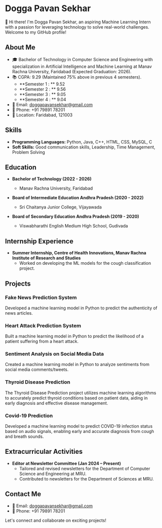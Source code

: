 # Dogga Pavan Sekhar

👋 Hi there! I'm Dogga Pavan Sekhar, an aspiring Machine Learning Intern with a passion for leveraging technology to solve real-world challenges. Welcome to my GitHub profile!

## About Me

- 🎓 Bachelor of Technology in Computer Science and Engineering with specialization in Artificial Intelligence and Machine Learning at Manav Rachna University, Faridabad (Expected Graduation: 2026).
- 📚 CGPA: 9.29 (Maintained 75% above in previous 4 semesters).
  - **Semester 1 : ** 9.52
  - **Semester 2 : ** 9.56
  - **Semester 3 : ** 9.05
  - **Semester 4 : ** 9.04 
- 📧 Email: doggapavansekhar@gmail.com
- 📱 Phone: +91 79891 78201
- 📍 Location: Faridabad, 121003

## Skills

- **Programming Languages:** Python, Java, C++, HTML, CSS, MySQL, C
- **Soft Skills:** Good communication skills, Leadership, Time Management, Problem Solving

## Education

- **Bachelor of Technology (2022 - 2026)**
  - Manav Rachna University, Faridabad

- **Board of Intermediate Education Andhra Pradesh (2020 - 2022)**
  - Sri Chaitanya Junior College, Vijayawada

- **Board of Secondary Education Andhra Pradesh (2019 - 2020)**
  - Viswabharathi English Medium High School, Gudivada
 
## Internship Experience

- **Summer Internship, Centre of Health Innovations, Manav Rachna Institute of Research and Studies**
  - Worked on developing the ML models for the cough classification project.

## Projects

### Fake News Prediction System
Developed a machine learning model in Python to predict the authenticity of news articles.

### Heart Attack Prediction System
Built a machine learning model in Python to predict the likelihood of a patient suffering from a heart attack.

### Sentiment Analysis on Social Media Data
Created a machine learning model in Python to analyze sentiments from social media comments/tweets.

### Thyroid Disease Prediction
The Thyroid Disease Prediction project utilizes machine learning algorithms to accurately predict thyroid conditions based on patient data, aiding in early diagnosis and effective disease management.

### Covid-19 Prediction 
Developed a machine learning model to predict COVID-19 infection status based on audio signals, enabling early and accurate diagnosis from cough and breath sounds.

## Extracurricular Activities

- **Editor at Newsletter Committee (Jan 2024 – Present)**
  - Tailored and revised newsletters for the Department of Computer Science and Engineering at MRU.
  - Contributed to newsletters for the Department of Sciences at MRU.

## Contact Me

- 📧 Email: doggapavansekhar@gmail.com
- 📱 Phone: +91 79891 78201

Let's connect and collaborate on exciting projects!

